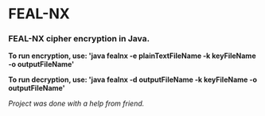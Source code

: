 # FEAL-NX
### FEAL-NX cipher encryption in Java.

**To run encryption, use: 'java fealnx -e plainTextFileName -k keyFileName -o outputFileName'**

**To run decryption, use: 'java fealnx -d outputFileName -k keyFileName -o outputFileName'**



*Project was done with a help from friend.*
